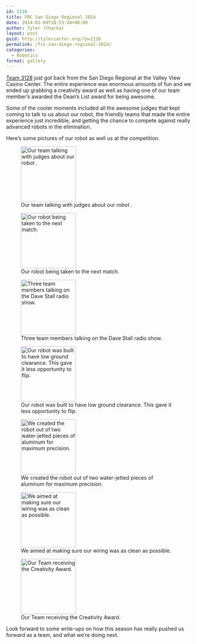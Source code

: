 ```yaml
---
id: 2116
title: FRC San Diego Regional 2014
date: 2014-03-09T18:53:44+00:00
author: Tyler (Chacha)
layout: post
guid: http://tylercarter.org/?p=2116
permalink: /frc-san-diego-regional-2014/
categories:
  - Robotics
format: gallery
---
```

[Team 3128](http://team3128.org) just got back from the San Diego Regional at the Valley View Casino Center. The entire experience was enormous amounts of fun and we ended up grabbing a creativity award as well as having one of our team member&#8217;s awarded the Dean&#8217;s List award for being awesome.

Some of the cooler moments included all the awesome judges that kept coming to talk to us about our robot, the friendly teams that made the entire experience just incredible, and getting the chance to compete against really advanced robots in the elimination.

Here&#8217;s some pictures of our robot as well us at the competition.

<div id='gallery-1' class='gallery galleryid-2116 gallery-columns-3 gallery-size-thumbnail'>
  <figure class='gallery-item'> 
  
  <div class='gallery-icon landscape'>
    <a href='http://tylercarter.org/frc-san-diego-regional-2014/img_0411/'><img width="150" height="150" src="http://tylercarter.org/wp-content/uploads/2014/03/IMG_0411-150x150.jpg" class="attachment-thumbnail size-thumbnail" alt="Our team talking with judges about our robot ." aria-describedby="gallery-1-2117" /></a>
  </div><figcaption class='wp-caption-text gallery-caption' id='gallery-1-2117'> Our team talking with judges about our robot . </figcaption></figure><figure class='gallery-item'> 
  
  <div class='gallery-icon landscape'>
    <a href='http://tylercarter.org/frc-san-diego-regional-2014/img_0416/'><img width="150" height="150" src="http://tylercarter.org/wp-content/uploads/2014/03/IMG_0416-e1394415304200-150x150.jpg" class="attachment-thumbnail size-thumbnail" alt="Our robot being taken to the next match." aria-describedby="gallery-1-2119" /></a>
  </div><figcaption class='wp-caption-text gallery-caption' id='gallery-1-2119'> Our robot being taken to the next match. </figcaption></figure><figure class='gallery-item'> 
  
  <div class='gallery-icon landscape'>
    <a href='http://tylercarter.org/frc-san-diego-regional-2014/img_0414/'><img width="150" height="150" src="http://tylercarter.org/wp-content/uploads/2014/03/IMG_0414-150x150.jpg" class="attachment-thumbnail size-thumbnail" alt="Three team members talking on the Dave Stall radio show." aria-describedby="gallery-1-2118" /></a>
  </div><figcaption class='wp-caption-text gallery-caption' id='gallery-1-2118'> Three team members talking on the Dave Stall radio show. </figcaption></figure><figure class='gallery-item'> 
  
  <div class='gallery-icon landscape'>
    <a href='http://tylercarter.org/frc-san-diego-regional-2014/img_1026/'><img width="150" height="150" src="http://tylercarter.org/wp-content/uploads/2014/03/IMG_1026-150x150.jpg" class="attachment-thumbnail size-thumbnail" alt="Our robot was built to have low ground clearance. This gave it less opportunity to flip." aria-describedby="gallery-1-2124" /></a>
  </div><figcaption class='wp-caption-text gallery-caption' id='gallery-1-2124'> Our robot was built to have low ground clearance. This gave it less opportunity to flip. </figcaption></figure><figure class='gallery-item'> 
  
  <div class='gallery-icon landscape'>
    <a href='http://tylercarter.org/frc-san-diego-regional-2014/img_0968/'><img width="150" height="150" src="http://tylercarter.org/wp-content/uploads/2014/03/IMG_0968-150x150.jpg" class="attachment-thumbnail size-thumbnail" alt="We created the robot out of two water-jetted pieces of aluminum for maximum precision." aria-describedby="gallery-1-2127" /></a>
  </div><figcaption class='wp-caption-text gallery-caption' id='gallery-1-2127'> We created the robot out of two water-jetted pieces of aluminum for maximum precision. </figcaption></figure><figure class='gallery-item'> 
  
  <div class='gallery-icon landscape'>
    <a href='http://tylercarter.org/frc-san-diego-regional-2014/img_1010-2/'><img width="150" height="150" src="http://tylercarter.org/wp-content/uploads/2014/03/IMG_10101-150x150.jpg" class="attachment-thumbnail size-thumbnail" alt="We aimed at making sure our wiring was as clean as possible." aria-describedby="gallery-1-2128" /></a>
  </div><figcaption class='wp-caption-text gallery-caption' id='gallery-1-2128'> We aimed at making sure our wiring was as clean as possible. </figcaption></figure><figure class='gallery-item'> 
  
  <div class='gallery-icon landscape'>
    <a href='http://tylercarter.org/frc-san-diego-regional-2014/narwhals-sd-regional-mar-8-2014/'><img width="150" height="150" src="http://tylercarter.org/wp-content/uploads/2014/03/Narwhals-SD-Regional-Mar-8-2014-150x150.jpg" class="attachment-thumbnail size-thumbnail" alt="Our Team receiving the Creativity Award." aria-describedby="gallery-1-2152" /></a>
  </div><figcaption class='wp-caption-text gallery-caption' id='gallery-1-2152'> Our Team receiving the Creativity Award. </figcaption></figure>
</div>

Look forward to some write-ups on how this season has really pushed us forward as a team, and what we&#8217;re doing next.